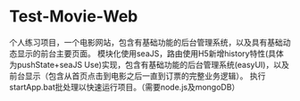 # Test-Movie-Web
个人练习项目，一个电影网站，包含有基础功能的后台管理系统，以及具有基础动态显示的前台主要页面。
模块化使用seaJS，路由使用H5新增history特性(具体为pushState+seaJS Use)实现，包含有基础功能的后台管理系统(easyUI)，以及前台显示（包含从首页点击到电影之后一直到订票的完整业务逻辑）。
执行startApp.bat批处理以快速运行项目。（需要node.js及mongoDB）
